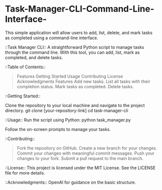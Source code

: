 # Task-Manager-CLI-Command-Line-Interface-
This simple application will allow users to add, list, delete, and mark tasks as completed using a command-line interface.



::Task Manager CLI::
A straightforward Python script to manage tasks through the command line. With this tool, you can add, list, mark as completed, and delete tasks.

::Table of Contents::
>Features
>Getting Started
>Usage
>Contributing
>License
>Acknowledgments
>Features
>Add new tasks.
>List all tasks with their completion status.
>Mark tasks as completed.
>Delete tasks.

::Getting Started::

Clone the repository to your local machine and navigate to the project directory.
git clone [your-repository-link]
cd task-manager-cli

::Usage::
Run the script using Python:
python task_manager.py

Follow the on-screen prompts to manage your tasks.

::Contributing::

>Fork the repository on GitHub.
>Create a new branch for your changes.
>Commit your changes with meaningful commit messages.
>Push your changes to your fork.
>Submit a pull request to the main branch.

::License::
This project is licensed under the MIT License. See the LICENSE file for more details.

::Acknowledgments::
OpenAI for guidance on the basic structure.
